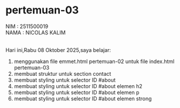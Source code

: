 # pertemuan-03

NIM : 2511500019<br>
NAMA : NICOLAS KALIM<br><br>

Hari ini,Rabu 08 Oktober 2025,saya belajar:
<ol>
    <li> menggunakan file emmet.html pertemuan-02 untuk file index.html pertemuan-03</li>
    <li> membuat struktur untuk section contact</li>
    <li> membuat styling untuk selector ID #about</li>
    <li>membuat styling untuk selector ID #about elemen h2</li>
    <li>membuat styling untuk selector ID #about elemen p</li>
    <li>membuat styling untuk selector ID #about elemen strong</li>
</ol>